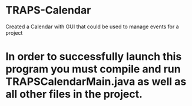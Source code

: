 # TRAPS-Calendar
Created a Calendar with GUI that could be used to manage events for a project


# In order to successfully launch this program you must compile and run TRAPSCalendarMain.java as well as all other files in the project.
